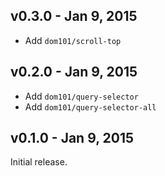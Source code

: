 ## v0.3.0 - Jan 9, 2015

* Add `dom101/scroll-top`

## v0.2.0 - Jan 9, 2015

* Add `dom101/query-selector`
* Add `dom101/query-selector-all`

## v0.1.0 - Jan 9, 2015

Initial release.
